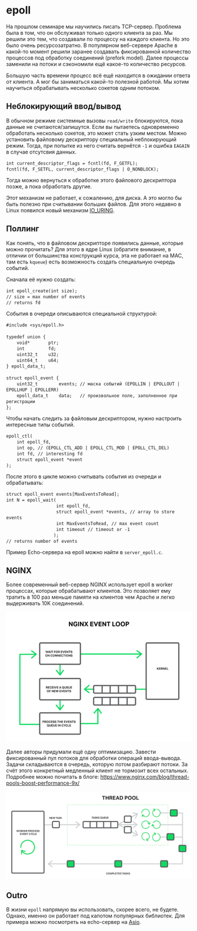 # epoll

На прошлом семинаре мы научились писать TCP-сервер. Проблема была в том, что он обслуживал только одного клиента за раз. Мы решили это тем, что создавали по процессу на каждого клиента. Но это было очень ресурсозатратно. В популярном веб-сервере Apache в какой-то момент решили заранее создавать фиксированной количество процессов под обработку соединений (prefork model). Далее процессы заменили на потоки и сэкономили ещё какое-то количество ресурсов.

Большую часть времени процесс всё ещё находится в ожидании ответа от клиента. А мог бы заниматься какой-то полезной работой. Мы хотим научиться обрабатывать несколько сокетов одним потоком.

## Неблокирующий ввод/вывод

В обычном режиме системные вызовы `read/write` блокируются, пока данные не считаются/запишутся. Если вы пытаетесь одновременно обработать несколько сокетов, это может стать узким местом. Можно установить файловому дескриптору специальный неблокирующий режим. Тогда, при попытке из него считать вернётся `-1` и ошибка `EAGAIN` в случае отсутсвия данных. 

```
int current_descriptor_flags = fcntl(fd, F_GETFL);
fcntl(fd, F_SETFL, current_descriptor_flags | O_NONBLOCK);
```

Тогда можно вернуться к обработке этого файлового дескриптора позже, а пока обработать другие.

Этот механизм не работает, к сожалению, для диска. А это могло бы быть полезно при считывании больших файлов. Для этого недавно в Linux появился новый механизм [IO_URING](https://habr.com/ru/post/589389/).

## Поллинг

Как понять, что в файловом дескрипторе появились данные, которые можно прочитать? Для этого в ядре Linux (обратите внимание, в отличии от большинства конструкций курса, эта не работает на MAC, там есть `kqueue`) есть возможность создать специальную очередь событий.

Сначала её нужно создать:

```
int epoll_create(int size);
// size = max number of events
// returns fd
```

События в очереди описываются специальной структурой:

```
#include <sys/epoll.h>

typedef union {
    void*       ptr;
    int         fd;
    uint32_t    u32;
    uint64_t    u64;
} epoll_data_t;

struct epoll_event {
    uint32_t        events; // маска событий (EPOLLIN | EPOLLOUT | EPOLLHUP | EPOLLERR)
    epoll_data_t    data;   // произвольное поле, заполненное при регистрации
};
```

Чтобы начать следить за файловым дескриптором, нужно настроить интересные типы событий.

```
epoll_ctl(
    int epoll_fd,
    int op, // (EPOLL_CTL_ADD | EPOLL_CTL_MOD | EPOLL_CTL_DEL)
    int fd, // interesting fd
    struct epoll_event *event
);
```

После этого в цикле можно считывать события из очереди и обрабатывать:

```
struct epoll_event events[MaxEventsToRead];
int N = epoll_wait(
                   int epoll_fd,
                   struct epoll_event *events, // array to store events
                   int MaxEventsToRead, // max event count
                   int timeout // timeout or -1
                  );
// returns number of events
```

Пример Echo-сервера на epoll можно найти в `server_epoll.c`.

## NGINX

Более современный веб-сервер NGINX использует epoll в worker процессах, которые обрабатывают клиентов. Это позволяет ему тратить в 100 раз меньше памяти на клиентов чем Apache и легко выдерживать 10K соединений.

![nginx loop](nginx_loop.png)

Далее авторы придумали ещё одну оптимизацию. Завести фиксированный пул потоков для обработки операций ввода-вывода. Задачи складываются в очередь, которую потом разбирают потоки. За счёт этого конкретный медленный клиент не тормозит всех остальных. Подробнее можно почитать в блоге: https://www.nginx.com/blog/thread-pools-boost-performance-9x/

![nginx threadpoll](nginx_threadpool.png)

## Outro

В жизни `epoll` напрямую вы использовать, скорее всего, не будете. Однако, именно он работает под капотом популярных библиотек. Для примера можно посмотреть на echo-сервер на [Asio](https://github.com/chriskohlhoff/asio/blob/master/asio/src/examples/cpp14/echo/async_tcp_echo_server.cpp).

